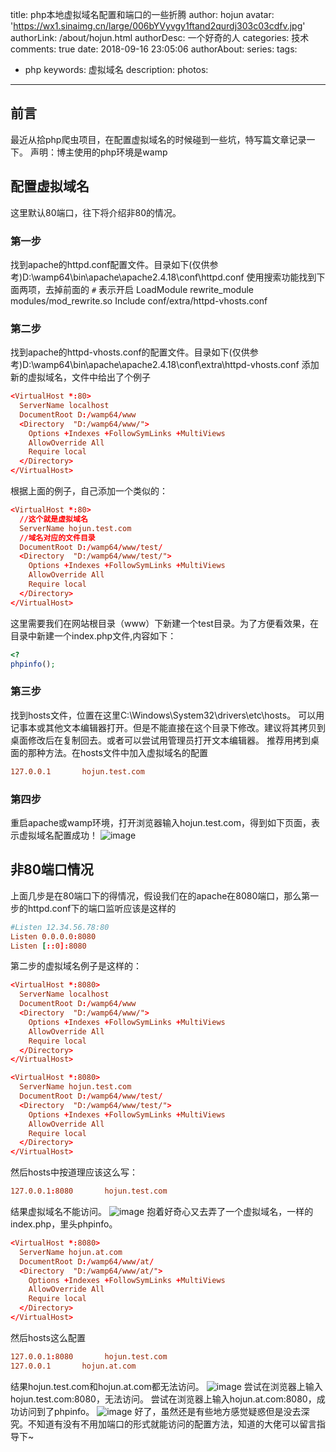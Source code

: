 title: php本地虚拟域名配置和端口的一些折腾
author: hojun
avatar: 'https://wx1.sinaimg.cn/large/006bYVyvgy1ftand2qurdj303c03cdfv.jpg'
authorLink: /about/hojun.html
authorDesc: 一个好奇的人
categories: 技术
comments: true
date: 2018-09-16 23:05:06
authorAbout:
series:
tags:
 - php
keywords: 虚拟域名
description: 
photos:
---
## 前言
最近从拾php爬虫项目，在配置虚拟域名的时候碰到一些坑，特写篇文章记录一下。
声明：博主使用的php环境是wamp

## 配置虚拟域名 
这里默认80端口，往下将介绍非80的情况。
### 第一步
找到apache的httpd.conf配置文件。目录如下(仅供参考)D:\wamp64\bin\apache\apache2.4.18\conf\httpd.conf
使用搜索功能找到下面两项，去掉前面的 `#` 表示开启
LoadModule rewrite_module modules/mod_rewrite.so
Include conf/extra/httpd-vhosts.conf

### 第二步
找到apache的httpd-vhosts.conf的配置文件。目录如下(仅供参考)D:\wamp64\bin\apache\apache2.4.18\conf\extra\httpd-vhosts.conf
添加新的虚拟域名，文件中给出了个例子
```conf
<VirtualHost *:80>
  ServerName localhost
  DocumentRoot D:/wamp64/www
  <Directory  "D:/wamp64/www/">
    Options +Indexes +FollowSymLinks +MultiViews
    AllowOverride All
    Require local
  </Directory>
</VirtualHost>
```
根据上面的例子，自己添加一个类似的：
```conf
<VirtualHost *:80>
  //这个就是虚拟域名
  ServerName hojun.test.com
  //域名对应的文件目录
  DocumentRoot D:/wamp64/www/test/
  <Directory  "D:/wamp64/www/test/">
    Options +Indexes +FollowSymLinks +MultiViews
    AllowOverride All
    Require local
  </Directory>
</VirtualHost>
```
这里需要我们在网站根目录（www）下新建一个test目录。为了方便看效果，在目录中新建一个index.php文件,内容如下：
```php
<?
phpinfo();
```

### 第三步
找到hosts文件，位置在这里C:\Windows\System32\drivers\etc\hosts。
可以用记事本或其他文本编辑器打开。但是不能直接在这个目录下修改。建议将其拷贝到桌面修改后在复制回去。或者可以尝试用管理员打开文本编辑器。
推荐用拷到桌面的那种方法。在hosts文件中加入虚拟域名的配置
```conf
127.0.0.1       hojun.test.com
```

### 第四步
重启apache或wamp环境，打开浏览器输入hojun.test.com，得到如下页面，表示虚拟域名配置成功！
![image](https://ws2.sinaimg.cn/large/006bYVyvgy1fvbtipw9l7j30uy0e8762.jpg)

## 非80端口情况
上面几步是在80端口下的得情况，假设我们在的apache在8080端口，那么第一步的httpd.conf下的端口监听应该是这样的
```conf
#Listen 12.34.56.78:80
Listen 0.0.0.0:8080
Listen [::0]:8080
```
第二步的虚拟域名例子是这样的：
```conf
<VirtualHost *:8080>
  ServerName localhost
  DocumentRoot D:/wamp64/www
  <Directory  "D:/wamp64/www/">
    Options +Indexes +FollowSymLinks +MultiViews
    AllowOverride All
    Require local
  </Directory>
</VirtualHost>

<VirtualHost *:8080>
  ServerName hojun.test.com
  DocumentRoot D:/wamp64/www/test/
  <Directory  "D:/wamp64/www/test/">
    Options +Indexes +FollowSymLinks +MultiViews
    AllowOverride All
    Require local
  </Directory>
</VirtualHost>
```
然后hosts中按道理应该这么写：
```conf
127.0.0.1:8080       hojun.test.com
```
结果虚拟域名不能访问。
![image](https://wx3.sinaimg.cn/large/006bYVyvgy1fvbu8gwapfj30r00g2q3l.jpg)
抱着好奇心又去弄了一个虚拟域名，一样的index.php，里头phpinfo。
```conf
<VirtualHost *:8080>
  ServerName hojun.at.com
  DocumentRoot D:/wamp64/www/at/
  <Directory  "D:/wamp64/www/at/">
    Options +Indexes +FollowSymLinks +MultiViews
    AllowOverride All
    Require local
  </Directory>
</VirtualHost>
```
然后hosts这么配置
```conf
127.0.0.1:8080       hojun.test.com
127.0.0.1       hojun.at.com
```
结果hojun.test.com和hojun.at.com都无法访问。
![image](https://ws4.sinaimg.cn/large/006bYVyvgy1fvbu9bm699j30p50f50tc.jpg)
尝试在浏览器上输入hojun.test.com:8080，无法访问。
尝试在浏览器上输入hojun.at.com:8080，成功访问到了phpinfo。
![image](https://ws2.sinaimg.cn/large/006bYVyvgy1fvbtipw9l7j30uy0e8762.jpg)
好了，虽然还是有些地方感觉疑惑但是没去深究。不知道有没有不用加端口的形式就能访问的配置方法，知道的大佬可以留言指导下~
